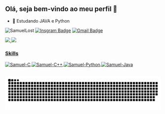## Olá, seja bem-vindo ao meu perfil 🚀
- 🌱 Estudando JAVA e Python

![SamuelLost](https://komarev.com/ghpvc/?username=SamuelLost&label=Profile%20views&color=ff9000&style=flat)
[![Insgram Badge](https://img.shields.io/badge/samuelh____-E4405F?style=flat-square&logo=instagram&logoColor=white&link=https://www.instagram.com/samuel.h15)](https://www.instagram.com/samuel.h15)
[![Gmail Badge](https://img.shields.io/badge/-samuelhenriqec@alu.ufc.br-c14438?style=flat-square&logo=Gmail&logoColor=white&link=mailto:samuelhenriqec@alu.ufc.br)](mailto:samuelhenriqec@alu.ufc.br)

<div>
  <a href="https://github.com/SamuelLost">
  <img height="180em" src="https://github-readme-stats.vercel.app/api?username=SamuelLost&show_icons=true&theme=radical&include_all_commits=true&count_private=true"/>
  <img height="180em" src="https://github-readme-stats.vercel.app/api/top-langs/?username=SamuelLost&layout=compact&langs_count=7&theme=radical"/>
</div>
  
### Skills
<div style="display: inline_block">
  <img align="center" alt="Samuel-C" height="30" width="40" src="https://cdn.jsdelivr.net/gh/devicons/devicon/icons/c/c-original.svg">
  <img align="center" alt="Samuel-C++" height="30" width="40" src="https://cdn.jsdelivr.net/gh/devicons/devicon/icons/cplusplus/cplusplus-original.svg">
  <img align="center" alt="Samuel-Python" height="30" width="40" src="https://cdn.jsdelivr.net/gh/devicons/devicon/icons/python/python-original.svg">
  <img align="center" alt="Samuel-Java" height="30" width="40" src="https://cdn.jsdelivr.net/gh/devicons/devicon/icons/java/java-original-wordmark.svg">
</div>
  
<!--  
![c badge](https://img.shields.io/badge/C-00599C?style=for-the-badge&logo=c&logoColor=white)
![c++ badge](https://img.shields.io/badge/C%2B%2B-00599C?style=for-the-badge&logo=c%2B%2B&logoColor=white)
![java badge](https://img.shields.io/badge/Java-ED8B00?style=for-the-badge&logo=java&logoColor=white)
![python badge](https://img.shields.io/badge/Python-14354C?style=for-the-badge&logo=python&logoColor=white)
-->
  
##
  
  ![Snake animation](https://github.com/SamuelLost/SamuelLost/blob/output/github-contribution-grid-snake.svg)
